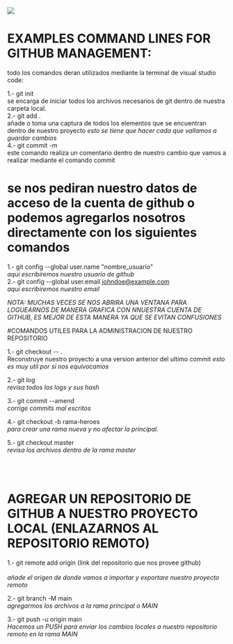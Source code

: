 <img src="https://1000logos.net/wp-content/uploads/2018/11/GitHub-logo.png" >

# EXAMPLES COMMAND LINES FOR GITHUB MANAGEMENT:<br>

todo los comandos deran utilizados mediante la terminal de visual studio code:<br>

1.- git init <br>
se encarga de iniciar todos los archivos necesarios de git dentro de nuestra carpeta local.<br> 
2.- git add . <br>
añade o toma una captura de todos los elementos que se encuentran dentro de nuestro proyecto 
*esto se tiene que hacer cada que vallamos a guardar cambios*<br>
4.- git commit -m <br>
este comando realiza un comentario dentro de nuestro cambio que vamos a realizar mediante el comando commit

# se nos pediran nuestro datos de acceso de la cuenta de github o podemos agregarlos nosotros directamente con los siguientes comandos <br>

1.- git config --global user.name "nombre_usuario"<br>
*aqui escribiremos  nuestro usuario de github*<br>
2.- git config --global user.email johndoe@example.com<br>
*aqui escribiremos nuestro email*


*NOTA: MUCHAS VECES SE NOS ABRIRA UNA VENTANA PARA LOGUEARNOS DE MANERA GRAFICA CON NNUESTRA CUENTA DE GITHUB, ES MEJOR DE ESTA MANERA YA QUE SE EVITAN CONFUSIONES* <BR>

#COMANDOS UTILES PARA LA ADMINISTRACION DE NUESTRO REPOSITORIO

1.- git checkout -- .<br>
Reconstruye nuestro proyecto a una version anterior del ultimo commit 
*esto es muy util por si nos equivocamos*

2.- git log  <br>
*revisa todos los logs y sus hash*<br>

3.- git commit --amend  <br>
*corrige commits mal escritos*<br>

4.- git checkout -b rama-heroes  <br>
*para crear una rama nueva y no afectar la principal.*<br>

5.- git checkout master <br>
*revisa los archivos dentro de la rama master*

<br><br>
# AGREGAR UN REPOSITORIO DE GITHUB A NUESTRO PROYECTO LOCAL (ENLAZARNOS AL REPOSITORIO REMOTO)<br>

1.- git remote add origin (link del repositorio que nos provee github) <br>  
*añade el origen de donde vamos a importar y exportare nuestro proyecto remoto*<br>

2.- git branch -M main<br>
*agregarmos los archivos a la rama principal o MAIN* <br>


3.- git push -u origin main<br>
*Hacemos un PUSH para enviar los cambios locales a nuestro repositorio remoto en la rama MAIN*